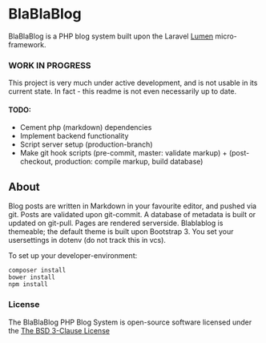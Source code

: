 # BlaBlaBlog
BlaBlaBlog is a PHP blog system built upon the Laravel [Lumen](http://lumen.laravel.com) micro-framework.

### WORK IN PROGRESS
This project is very much under active development, and is not usable in its current state.
In fact - this readme is not even necessarily up to date.

#### TODO:
- Cement php (markdown) dependencies
- Implement backend functionality
- Script server setup (production-branch)
- Make git hook scripts (pre-commit, master: validate markup) + (post-checkout, production: compile markup, build database)

<!--
[![Build Status](https://travis-ci.org/eivindarvesen/blablablog.svg)](https://travis-ci.org/laravel/lumen-framework)
[![Total Downloads](https://poser.pugx.org/eivindarvesen/blablablog/downloads.svg)](https://packagist.org/packages/eivindarvesen/blablablog)
[![Latest Stable Version](https://poser.pugx.org/eivindarvesen/blablablog/v/stable.svg)](https://packagist.org/packages/eivindarvesen/blablablog)
[![Latest Unstable Version](https://poser.pugx.org/eivindarvesen/blablablog/v/unstable.svg)](https://packagist.org/packages/eivindarvesen/blablablog)
[![License](https://poser.pugx.org/eivindarvesen/blablablog/license.svg)](https://packagist.org/packages/eivindarvesen/blablablog)
-->

## About

Blog posts are written in Markdown in your favourite editor, and pushed via git.
Posts are validated upon git-commit.
A database of metadata is built or updated on git-pull.
Pages are rendered serverside.
Blablablog is themeable; the default theme is built upon Bootstrap 3.
You set your usersettings in dotenv (do not track this in vcs).


To set up your developer-environment:

    composer install
    bower install
    npm install

<!--
## Official Documentation

Documentation for BlaBlaBlog can be found [here](https://blablablog.readthedocs.org).
-->

### License

The BlaBlaBlog PHP Blog System is open-source software licensed under the [The BSD 3-Clause License](http://opensource.org/licenses/BSD-3-Clause)
